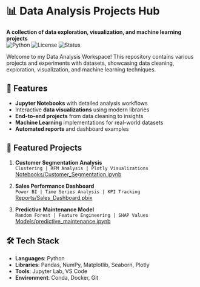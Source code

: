 # 📊 Data Analysis Projects Hub

**A collection of data exploration, visualization, and machine learning projects**  
![Python](https://img.shields.io/badge/Python-3.8%2B-blue)
![License](https://img.shields.io/badge/License-MIT-green)
![Status](https://img.shields.io/badge/Status-Active-brightgreen)

Welcome to my Data Analysis Workspace! This repository contains various projects and experiments with datasets, showcasing data cleaning, exploration, visualization, and machine learning techniques.

## 🌟 Features
- **Jupyter Notebooks** with detailed analysis workflows
- Interactive **data visualizations** using modern libraries
- **End-to-end projects** from data cleaning to insights
- **Machine Learning** implementations for real-world datasets
- **Automated reports** and dashboard examples

## 🚀 Featured Projects
1. **Customer Segmentation Analysis**  
   `Clustering | RFM Analysis | Plotly Visualizations`  
   [Notebooks/Customer_Segmentation.ipynb](Notebooks/)

2. **Sales Performance Dashboard**  
   `Power BI | Time Series Analysis | KPI Tracking`  
   [Reports/Sales_Dashboard.pbix](Reports/)

3. **Predictive Maintenance Model**  
   `Random Forest | Feature Engineering | SHAP Values`  
   [Models/predictive_maintenance.ipynb](Models/)

## 🛠️ Tech Stack
- **Languages**: Python
- **Libraries**: Pandas, NumPy, Matplotlib, Seaborn, Plotly
- **Tools**: Jupyter Lab, VS Code
- **Environment**: Conda, Docker, Git
